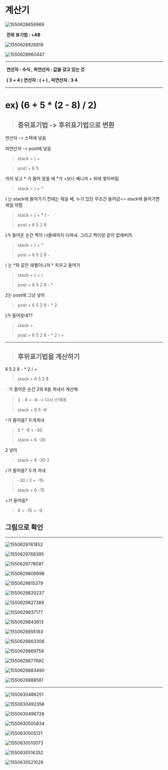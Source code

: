 # 계산기

![1550628656969](../typora-user-images/1550628656969.png)

​                 **전위 표기법 : +AB**

![1550628926819](../typora-user-images/1550628926819.png)



![1550628960447](../typora-user-images/1550628960447.png)

---

​				**연산자 : 수식 , 피연산자 : 값을 갖고 있는 것**

​					**( 3 + 4 )   연산자 : ( + ) ,  피연산자 : 3 4** 

---

# ex) (6 + 5 * (2 - 8) / 2) 

> ## 중위표기법 -> 후위표기법으로 변환

연산자 -> 스택에 넣음

피연산자 -> post에 넣음

>  stack = (  +    

> post = 6 5 

까지 넣고  * 가 들어 왔을 때 *가 +보다 쎄니까 + 위에 쌓아버림 

> stack = (  +  *

( 는 stack에 들어가기 전에는 제일 쎄,  누가 있던 무조건 들어감=> stack에 들어가면 제일 약함

> stack = (  +  *  (  -
>
> post = 6 5 2  8

)가 들어온 순간 짝이 나올때까지 다꺼내. 그리고 짝이랑 같이 없애버려.

>stack = (  +  *   
>
>post = 6 5 2  8 -

/ 는 *와 같은 레벨이니까 * 치우고 들어가

> stack = (  +   /
>
> post = 6 5 2  8 - *  

2는 post에 그냥 넣어 

> post = 6 5 2  8 - *  2

)가 들어왔네??

> stack = 
>
> post = 6 5 2  8 - *  2  / + 

---

> ## 후위표기법을 계산하기

6 5 2 8 - * 2 / +

>  stack  = 6 5 2 8

`-` 가 들어온 순간 2와 8을 꺼내서 계산해

> 2 -  8 = -6 -> 다시 스택에
>
>   stack  = 6 5  -6

`*`가 들어옴? 두개꺼내

> 5 * -6 = -30
>
> stack = 6 -30

2 넣어 

> stack = 6 -30  2

`/`가 들어옴? 두개 꺼내

>  -30 / 2 = -15
>
> stack = 6 -15

+가 들어옴?

> 6 + -15 = -9



## 그림으로 확인

---

![1550629761852](../typora-user-images/1550629761852.png)

![1550629768395](../typora-user-images/1550629768395.png)



![1550629778097](../typora-user-images/1550629778097.png)

![1550629809998](../typora-user-images/1550629809998.png)

![1550629815379](../typora-user-images/1550629815379.png)

![1550629820237](../typora-user-images/1550629820237.png)

![1550629827389](../typora-user-images/1550629827389.png)

![1550629837177](../typora-user-images/1550629837177.png)

![1550629843613](../typora-user-images/1550629843613.png)

![1550629855163](../typora-user-images/1550629855163.png)

![1550629863308](../typora-user-images/1550629863308.png)

![1550629869758](../typora-user-images/1550629869758.png)

![1550629877692](../typora-user-images/1550629877692.png)

![1550629883490](../typora-user-images/1550629883490.png)

![1550629888561](../typora-user-images/1550629888561.png)

---

![1550630486251](../typora-user-images/1550630486251.png)

![1550630492356](../typora-user-images/1550630492356.png)

![1550630496728](../typora-user-images/1550630496728.png)

![1550630500834](../typora-user-images/1550630500834.png)

![1550630505121](../typora-user-images/1550630505121.png)

![1550630510073](../typora-user-images/1550630510073.png)

![1550630516352](../typora-user-images/1550630516352.png)

![1550630521029](../typora-user-images/1550630521029.png)















